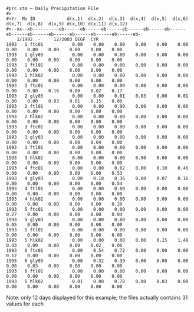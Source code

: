     #prc.stm – Daily Precipitation File 
    #> 
    #>Yr  Mo ID            d(x,1)  d(x,2)  d(x,3)  d(x,4)  d(x,5)  d(x,6)  d(x,7)  d(x,8)  d(x,9) d(x,10) d(x,11) d(x,12) 
    #>--xx--xb----------eb------eb------eb------eb------eb------eb------eb------eb------eb------eb------eb------eb------eb-   
        1/1992  -     12/2003 DEGF  CYR 
    1993   1 ftc01           0.00    0.00    0.00    0.00    0.00    0.00    0.00    0.00    0.00    0.00    0.00    0.00   
    1993   1 gly03           0.00    0.00    0.00    0.00    0.00    0.00    0.00    0.00    0.00    0.00    0.00    0.00   
    1993   1 ftl01           0.00    0.00    0.00    0.00    0.00    0.00    0.00    0.00    0.00    0.00    0.00    0.00   
    1993   1 hlk02           0.00    0.00    0.00    0.00    0.00    0.00    0.00    0.00    0.00    0.00    0.00    0.00   
    1993   2 ftc01           0.00    0.00    0.00    0.00    0.00    0.00    0.00    0.00    0.16    0.00    0.02    0.17   
    1993   2 gly03           0.00    0.00    0.01    0.03    0.00    0.01    0.00    0.00    0.03    0.01    0.15    0.00   
    1993   2 ftl01           0.00    0.00    0.00    0.00    0.00    0.00    0.00    0.00    0.00    0.00    0.00    0.00   
    1993   2 hlk02           0.00    0.00    0.00    0.00    0.00    0.00    0.00    0.00    0.00    0.00    0.00    0.00   
    1993   3 ftc01           0.00    0.00    0.00    0.00    0.00    0.00    0.00    0.00    0.00    0.00    0.00    0.00   
    1993   3 gly03           0.00    0.00    0.00    0.00    0.00    0.00    0.00    0.00    0.00    0.00    0.04    0.00   
    1993   3 ftl01           0.00    0.00    0.00    0.00    0.00    0.00    0.00    0.00    0.00    0.00    0.00    0.00   
    1993   3 hlk02           0.00    0.00    0.00    0.00    0.00    0.00    0.00    0.00    0.00    0.00    0.00    0.00   
    1993   4 ftc01           0.00    0.00    0.02    0.00    0.10    0.46    0.00    0.00    0.00    0.00    0.00    0.53   
    1993   4 gly03           0.00    0.18    0.36    0.00    0.07    0.16    0.00    0.00    0.00    0.00    0.00    0.54   
    1993   4 ftl01           0.00    0.00    0.00    0.00    0.00    0.00    0.00    0.00    0.00    0.00    0.00    0.00   
    1993   4 hlk02           0.00    0.00    0.00    0.00    0.00    0.00    0.00    0.00    0.00    0.00    0.00    0.20   
    1993   5 ftc01           0.00    0.00    0.00    0.00    0.00    0.00    0.27    0.00    0.00    0.00    0.00    0.04   
    1993   5 gly03           0.00    0.00    0.00    0.00    0.00    0.00    0.05    0.00    0.00    0.00    0.00    0.00   
    1993   5 ftl01           0.00    0.00    0.00    0.00    0.00    0.00    0.00    0.00    0.00    0.00    0.00    0.00   
    1993   5 hlk02           0.00    0.00    0.00    0.00    0.15    1.48    0.03    0.00    0.00    0.00    0.02    0.06   
    1993   6 ftc01           0.00    0.54    0.72    0.00    0.00    0.00    0.12    0.00    0.00    0.00    0.00    0.00   
    1993   6 gly03           0.00    0.32    0.39    0.00    0.00    0.00    0.08    0.03    0.00    0.00    0.00    0.00   
    1993   6 ftl01           0.00    0.00    0.00    0.00    0.00    0.00    0.00    0.00    0.00    0.00    0.00    0.00   
    1993   6 hlk02           0.01    0.08    0.78    0.00    0.03    0.00    0.00    0.00    0.00    0.00    0.00    0.00   

Note: only 12 days displayed for this example; the files actually contains 31 values for each 